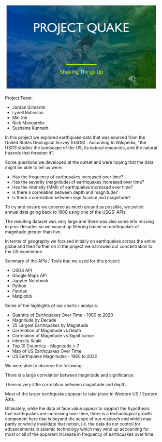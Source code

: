![Quake Slide](images/QuakeSlide.png)

Project Team:

- Jordan Gilmartin
- Lynell Robinson
- Min Xie
- Nick Mangarella
- Sushama Kunnath

In this project we explored earthquake data that was sourced from the United States Geological Survey (USGS) .  According to Wikipedia, "the USGS studies the landscape of the US, its natural resources, and the natural hazards that threaten it". 

Some questions we developed at the outset and were hoping that the data might be able to tell us were:

- Has the frequency of earthquakes increased over time?
- Has the severity (magnitude) of earthquakes increased over time?
- Has the intensity (MMI) of earthquakes increased over time?
- Is there a correlation between depth and magnitude?
- Is there a correlation between significance and magnitude?

To try and ensure we covered as much ground as possible, we pulled annual data going back to 1980 using one of the USGS' APIs.   

The resulting dataset was very large and there was also some info missing in prior decades so we wound up filtering based on earthquakes of magnitude greater than five.  

In terms of geography we focused initially on earthquakes across the entire globe and then further on in the project we narrowed our concentration to the US experience.  

Summary of the APIs / Tools that we used for this project:

- USGS API
- Google Maps API
- Jupyter Notebook
- Python
- Pandas
- Matplotlib

Some of the highlights of our charts / analysis:

- Quantity of Earthquakes Over Time - 1980 to 2020
- Magnitude by Decade
- 25 Largest Earthquakes by Magnitude
- Correlation of Magnitude vs Depth
- Correlation of Magnitude vs Significance
- Intensity Scale
- Top 10 Countries - Magnitude > 7
- Map of US Earthquakes Over Time
- US Earthquake Magnitudes - 1980 to 2020

We were able to observe the following:

There is a large correlation between magnitude and significance.  

There is very little correlation between magnitude and depth.  

Most of the larger earthquakes appear to take place in Western US / Eastern Asia.  

Ultimately, while the data at face value appear to support the hypothesis that earthquakes are increasing over time, there is a technological growth component here that is beyond the scope of our research and which may partly or wholly invalidate that notion, i.e. the data do not control for advancements in seismic technology which may wind up accounting for most or all of the apparent increase in frequency of earthquakes over time. 



